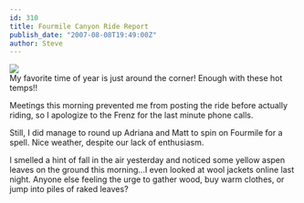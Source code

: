 ```yaml
---
id: 310
title: Fourmile Canyon Ride Report
publish_date: "2007-08-08T19:49:00Z"
author: Steve
---
```

[![](http://www.flagstafffrenzy.org/wp-content/uploads/2007/08/312713-lg.jpg)](http://www.flagstafffrenzy.org/wp-content/uploads/2007/08/312713-lg.jpg)  
My favorite time of year is just around the corner! Enough with these hot temps!!

Meetings this morning prevented me from posting the ride before actually riding, so I apologize to the Frenz for the last minute phone calls.

Still, I did manage to round up Adriana and Matt to spin on Fourmile for a spell. Nice weather, despite our lack of enthusiasm.

I smelled a hint of fall in the air yesterday and noticed some yellow aspen leaves on the ground this morning...I even looked at wool jackets online last night. Anyone else feeling the urge to gather wood, buy warm clothes, or jump into piles of raked leaves?
